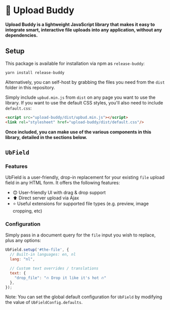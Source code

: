 # 💚 Upload Buddy
**Upload Buddy is a lightweight JavaScript library that makes it easy to integrate smart, interactive file uploads into any application, without any dependencies.**

## Setup
This package is available for installation via npm as `release-buddy`:

```shell script
yarn install release-buddy
```

Alternatively, you can self-host by grabbing the files you need from the `dist` folder in this repository.

Simply include `upbud.min.js` from `dist` on any page you want to use the library. If you want to use the default CSS styles, you'll also need to include `default.css`:

```html
<script src="upload-buddy/dist/upbud.min.js"></script>
<link rel="stylesheet" href="upload-buddy/dist/default.css"/>
```

**Once included, you can make use of the various components in this library, detailed in the sections below.**

## `UbField`

### Features
UbField is a user-friendly, drop-in replacement for your existing `file` upload field in any HTML form. It offers the following features:

- 😊 User-friendly UI with drag & drop support
- ⬆ Direct server upload via Ajax
- ⭐ Useful extensions for supported file types (e.g. preview, image cropping, etc)

### Configuration
Simply pass in a document query for the `file` input you wish to replace, plus any options:

```javascript
UbField.setup('#the-file', {
  // Built-in languages: en, nl
  lang: "nl",

  // Custom text overrides / translations
  text: {
    "drop_file": "🔥 Drop it like it's hot 🔥"
  },
});
```

Note: You can set the global default configuration for `UbField` by modifying the value of `UbFieldConfig.defaults`.
